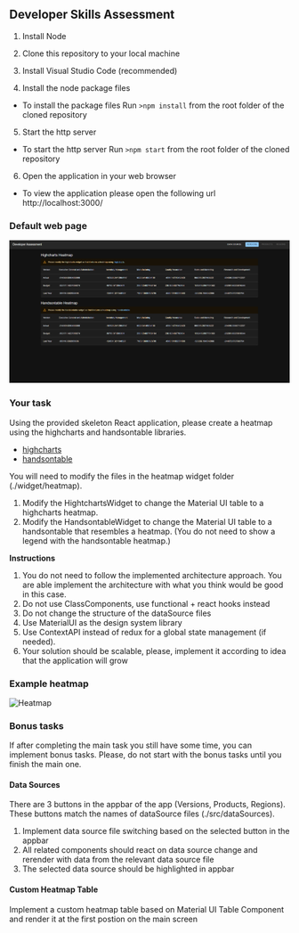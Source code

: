 ## Developer Skills Assessment

1. Install Node

2. Clone this repository to your local machine

3. Install Visual Studio Code (recommended)

4. Install the node package files

- To install the package files
  Run
  `>npm install`
  from the root folder of the cloned repository

5. Start the http server

- To start the http server
  Run
  `>npm start`
  from the root folder of the cloned repository

6. Open the application in your web browser

- To view the application please open the following url
  http://localhost:3000/

### Default web page

![Default page](default.png)

### Your task

Using the provided skeleton React application, please create a heatmap using the highcharts and handsontable libraries.

- [highcharts](https://www.highcharts.com/)
- [handsontable](https://handsontable.com/)

You will need to modify the files in the heatmap widget folder (./widget/heatmap).

1. Modify the HightchartsWidget to change the Material UI table to a highcharts heatmap.
2. Modify the HandsontableWidget to change the Material UI table to a handsontable that resembles a heatmap. (You do not need to show a legend with the handsontable heatmap.)

**Instructions**

1. You do not need to follow the implemented architecture approach. You are able implement the architecture with what you think would be good in this case.
2. Do not use ClassComponents, use functional + react hooks instead
3. Do not change the structure of the dataSource files
4. Use MaterialUI as the design system library
5. Use ContextAPI instead of redux for a global state management (if needed).
6. Your solution should be scalable, please, implement it according to idea that the application will grow

### Example heatmap

![Heatmap](https://www.displayr.com/wp-content/uploads/2018/09/rat-burrough-heatmap-1.png)

### Bonus tasks

If after completing the main task you still have some time, you can implement bonus tasks.
Please, do not start with the bonus tasks until you finish the main one.

#### Data Sources

There are 3 buttons in the appbar of the app (Versions, Products, Regions).
These buttons match the names of dataSource files (./src/dataSources).

1. Implement data source file switching based on the selected button in the appbar
2. All related components should react on data source change and rerender with data from the relevant data source file
3. The selected data source should be highlighted in appbar

#### Custom Heatmap Table

Implement a custom heatmap table based on Material UI Table Component and render it at the first postion on the main screen
